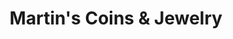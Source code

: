 ---
title: "Martin's Coins & Jewelry"
url: /south-burlington/martins-coins-und-jewelry/
shop: Schmuck
---